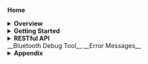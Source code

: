__Home__

<details><summary><strong>Overview</strong></summary>

   * __[Cassia Router Overview](https://github.com/CassiaNetworks/CassiaSDKGuide/wiki/Cassia-Router-Overview)__
   * Two Set of RESTful APIs
   * Architecture Diagram
   * Server Sent Events

</details>

<details><summary><strong>Getting Started</strong></summary>

* __[How to Get Started](https://github.com/CassiaNetworks/CassiaSDKGuide/wiki/Getting-Started)__
* Access Local Router
* Access Cassia Router through the Cassia AC

</details>

<details><summary><strong>RESTful API</strong></summary>

* __[Overview of RESTful API](https://github.com/CassiaNetworks/CassiaSDKGuide/wiki/RESTful-API)__
* Common Parameters
* <details><summary><strong>Management APIs</strong></summary>

   * Obtain Cassia Router’s Configuration
   * Obtain Cassia Router’s Status
   * Monitor Cassia Router’s Status
   * Obtain All Online Routers’ Status
   * Reboot a Router Remotely

   </details>
* <details><summary><strong>Traffic Related APIs</strong></summary>

   * Scan Bluetooth Devices
   * Filter Scanned Data based on Device MAC, RSSI, Name, and UUID
   * Connect/Disconnect to a Target Device
   * Discover GATT Services and Characteristics
   * Read/Write the Value of a Specific Characteristic
   * Get Advertise Data
   * Get Device Connection Status
   * Receive Notification and Indication

   </details>
* Positioning APIs
* <details><summary><strong>Secure Pairing APIs</strong></summary>

   * Overview of Secure Pairing APIs
   * Pair Request
   * Pair-Input Request
   * Unpair Request
   * Just Works Example
   * Passkey Entry Example: Initiator Inputs
   * LE Legacy Pairing OOB Example

   </details>
* <details><summary><strong>Router Auto-Selection APIs</strong></summary>
   
   * Overview of Router Auto-Selection
   * Connect a Device
   * Disconnect a Device

   </details>
* <details><summary><strong>SSE Combination APIs</strong></summary>
   * Overview of SSE Combination APIs
   * Create Combined SSE
   * Open Scan
   * Close Scan
   * Open Notify
   * Close Notify
   * Open Connection-State Report
   * Close Connection-State Report
   * Open AP-State Report
   * Close AP-State Report
   </details>
</details>
__Bluetooth Debug Tool__
__Error Messages__
<details><summary><strong>Appendix</strong></summary>
   
   * Migrate from C1000-2B Firmware to X1000
   * Sample Code to Get Access Token
   
</details>